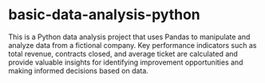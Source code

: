 # basic-data-analysis-python
This is a Python data analysis project that uses Pandas to manipulate and analyze data from a fictional company. Key performance indicators such as total revenue, contracts closed, and average ticket are calculated and provide valuable insights for identifying improvement opportunities and making informed decisions based on data.
